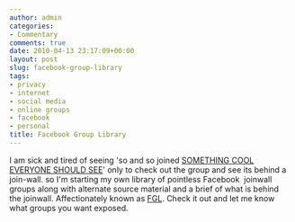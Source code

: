 ```yaml
---
author: admin
categories:
- Commentary
comments: true
date: 2010-04-13 23:17:09+00:00
layout: post
slug: facebook-group-library
tags:
- privacy
- internet
- social media
- online groups
- facebook
- personal
title: Facebook Group Library
---
```



I am sick and tired of seeing 'so and so joined [SOMETHING COOL EVERYONE SHOULD SEE](http://www.facebook.com/pages/Top-10-Stupid-but-still-in-act-British-Laws/117836708227885)' only to check out the group and see its behind a join-wall. so I'm starting my own library of pointless Facebook  joinwall groups along with alternate source material and a brief of what is behind the joinwall. Affectionately known as [FGL](http://andrewbolster.info/facebook-group-library/). Check it out and let me know what groups you want exposed.
